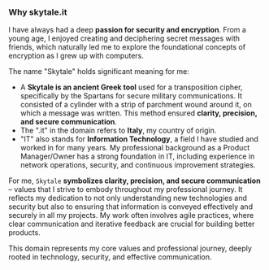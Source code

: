 ### Why skytale.it

I have always had a deep **passion for security and encryption**. From a young age, I enjoyed creating and deciphering secret messages with friends, which naturally led me to explore the foundational concepts of encryption as I grew up with computers.

The name "Skytale" holds significant meaning for me:
*   A **Skytale is an ancient Greek tool** used for a transposition cipher, specifically by the Spartans for secure military communications. It consisted of a cylinder with a strip of parchment wound around it, on which a message was written. This method ensured **clarity, precision, and secure communication**.
*   The ".it" in the domain refers to **Italy**, my country of origin.
*   "IT" also stands for **Information Technology**, a field I have studied and worked in for many years. My professional background as a Product Manager/Owner has a strong foundation in IT, including experience in network operations, security, and continuous improvement strategies.

For me, `Skytale` **symbolizes clarity, precision, and secure communication** – values that I strive to embody throughout my professional journey. It reflects my dedication to not only understanding new technologies and security but also to ensuring that information is conveyed effectively and securely in all my projects. My work often involves agile practices, where clear communication and iterative feedback are crucial for building better products.

This domain represents my core values and professional journey, deeply rooted in technology, security, and effective communication.